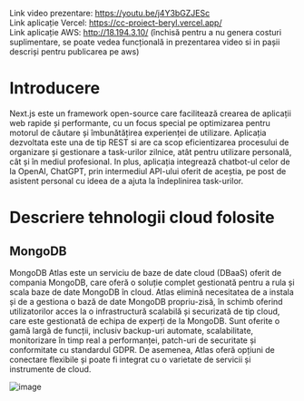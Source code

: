 Link video prezentare: https://youtu.be/j4Y3bGZJESc  
Link aplicație Vercel: https://cc-proiect-beryl.vercel.app/  
Link aplicație AWS: http://18.194.3.10/ (închisă pentru a nu genera costuri suplimentare, se poate vedea funcțională in prezentarea video si in pașii descriși pentru publicarea pe aws)

# Introducere

Next.js este un framework open-source care facilitează crearea de aplicații web rapide și performante, cu un focus special pe optimizarea pentru motorul de căutare și îmbunătățirea experienței de utilizare. Aplicația dezvoltata este una de tip REST si are ca scop eficientizarea procesului de organizare și gestionare a task-urilor zilnice, atât pentru utilizare personală, cât și în mediul profesional. In plus, aplicația integrează chatbot-ul celor de la OpenAI, ChatGPT, prin intermediul API-ului oferit de aceștia, pe post de asistent personal cu ideea de a ajuta la îndeplinirea task-urilor.

# Descriere tehnologii cloud folosite

## MongoDB

MongoDB Atlas este un serviciu de baze de date cloud (DBaaS) oferit de compania MongoDB, care oferă o soluție complet gestionată pentru a rula și scala baze de date MongoDB în cloud. Atlas elimină necesitatea de a instala și de a gestiona o bază de date MongoDB propriu-zisă, în schimb oferind utilizatorilor acces la o infrastructură scalabilă și securizată de tip cloud, care este gestionată de echipa de experți de la MongoDB. Sunt oferite o gamă largă de funcții, inclusiv backup-uri automate, scalabilitate, monitorizare în timp real a performanței, patch-uri de securitate și conformitate cu standardul GDPR. De asemenea, Atlas oferă opțiuni de conectare flexibile și poate fi integrat cu o varietate de servicii și instrumente de cloud.

![image](https://i.imgur.com/xSNHZmM.png)
